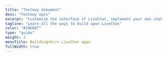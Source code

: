 ```yaml
---
title: "Testowy dokument"
desc: "Testowy opis"
excerpt: "Customize the interface of LiveChat, implement your own chat widget, or automate a variety of tasks. Create minor tweaks for your team, build integrations with other platforms, or create new products in the LiveChat ecosystem."
tagline: "Learn all the ways to build upon LiveChat"
color: "#19bb87"
type: "guide"
weight: 2
menuTitle: Building<br/> LiveChat apps
fullWidth: true
---
```

